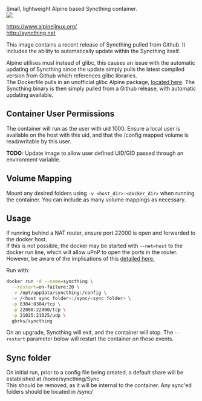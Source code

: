Small, lightweight Alpine based Syncthing container.  
[![](https://badge.imagelayers.io/gbrks/syncthing:latest.svg)](https://imagelayers.io/?images=gbrks/syncthing:latest 'Get your own badge on imagelayers.io')

https://www.alpinelinux.org/  
http://syncthing.net


This image contains a recent release of Syncthing pulled from Github. It includes the ability to automatically update within the Syncthing itself.

Alpine utilises musl instead of glibc, this causes an issue with the automatic updating of Syncthing since the update simply pulls the latest compiled version from Github which references glibc libraries.  
The Dockerfile pulls in an unofficial glibc Alpine package, [located here](https://circle-artifacts.com/gh/andyshinn/alpine-pkg-glibc/6/artifacts/0/home/ubuntu/alpine-pkg-glibc/packages/x86_64/glibc-2.21-r2.apk).
The Syncthing binary is then simply pulled from a Github release, with automatic updating available.

## Container User Permissions

The container will run as the user with uid 1000.
Ensure a local user is available on the host with this uid, and that the /config mapped volume is read/writable by this user.

**TODO:** Update image to allow user defined UID/GID passed through an environment variable.

## Volume Mapping

Mount any desired folders using `-v <host_dir>:<docker_dir>` when running the container. You can include as many volume mappings as necessary.

## Usage

If running behind a NAT router, ensure port 22000 is open and forwarded to the docker host.  
If this is not possible, the docker may be started with `--net=host` to the docker run line, which will allow uPnP to open the ports in the router. However, be aware of the implications of this [detailed here.](https://docs.docker.com/articles/networking/#how-docker-networks-a-container)

Run with:

```bash
docker run -d --name=syncthing \
  --restart=on-failure:20 \
  -v /opt/appdata/syncthing:/config \
  -v /<host sync folder>:/sync/<sync folder> \
  -p 8384:8384/tcp \
  -p 22000:22000/tcp \
  -p 21025:21025/udp \
  gbrks/syncthing
```

On an upgrade, Syncthing will exit, and the container will stop. The `--restart` parameter below will restart the container on these events.


## Sync folder
On initial run, prior to a config file being created, a default share will be established at /home/syncthing/Sync  
This should be removed, as it will be internal to the container. Any sync'ed folders should be located in /sync/
